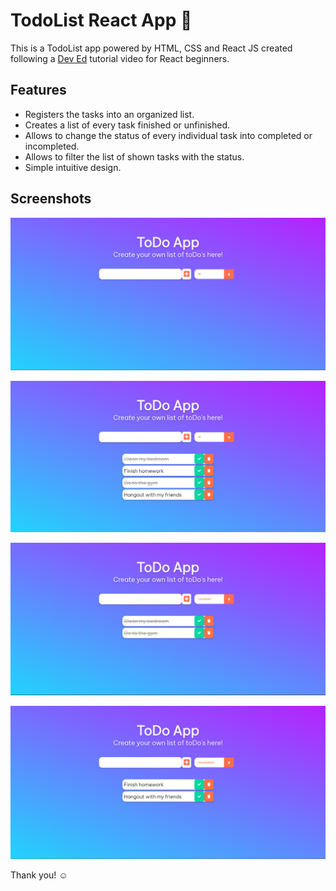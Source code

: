 # TodoList React App :memo:
This is a TodoList app powered by HTML, CSS and React JS created following a [Dev Ed](https://www.youtube.com/c/DevEd) tutorial video for React beginners.

## Features
- Registers the tasks into an organized list.
- Creates a list of every task finished or unfinished.
- Allows to change the status of every individual task into completed or incompleted.
- Allows to filter the list of shown tasks with the status.
- Simple intuitive design.

## Screenshots
![](screenshots/todo1.png)

![](screenshots/todo2.png)

![](screenshots/todoCompleted.png)

![](screenshots/todoUncompleted.png)

Thank you! :relaxed:
